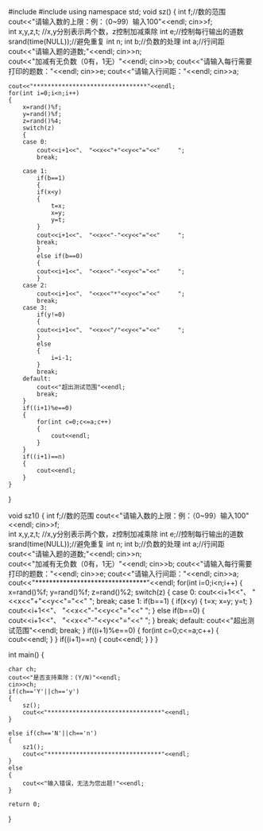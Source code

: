 #include<iostream>
#include<ctime>
using namespace std;
void sz()
{
    int f;//数的范围
    cout<<"请输入数的上限：例：（0~99）输入100"<<endl;
    cin>>f;    
    int x,y,z,t;   //x,y分别表示两个数，z控制加减乘除
    int e;//控制每行输出的道数
    srand(time(NULL));//避免重复
    int n;
    int b;//负数的处理
    int a;//行间距
    cout<<"请输入题的道数;"<<endl;
    cin>>n;      
    cout<<"加减有无负数（0有，1无）"<<endl;
    cin>>b;
    cout<<"请输入每行需要打印的题数："<<endl;
    cin>>e;
    cout<<"请输入行间距："<<endl;
    cin>>a;
    
    cout<<"********************************"<<endl;
    for(int i=0;i<n;i++)
    {
        x=rand()%f;
        y=rand()%f;
        z=rand()%4;
        switch(z)
        {
        case 0:
            cout<<i+1<<"、 "<<x<<"+"<<y<<"="<<"     ";
            break;
            
        case 1:
            if(b==1)
            {
            if(x<y)
            {
                t=x;
                x=y;
                y=t;
            }
            cout<<i+1<<"、 "<<x<<"-"<<y<<"="<<"     ";
            break;
            }
            else if(b==0)
            {
            cout<<i+1<<"、 "<<x<<"-"<<y<<"="<<"     ";
            }
        case 2:
            cout<<i+1<<"、 "<<x<<"*"<<y<<"="<<"     ";
            break;
        case 3:
            if(y!=0)
            {
            cout<<i+1<<"、 "<<x<<"/"<<y<<"="<<"     ";
            }
            else
            {
                i=i-1;
            }
            break;
        default:
            cout<<"超出测试范围"<<endl;
            break;
        }
        if((i+1)%e==0)
        {
            for(int c=0;c<=a;c++)
            {
                cout<<endl;
            }
        }
        if((i+1)==n)
        {
            cout<<endl;
        }
    }
}

void sz1()
{
      int f;//数的范围
    cout<<"请输入数的上限：例：（0~99）输入100"<<endl;
    cin>>f;    
    int x,y,z,t;   //x,y分别表示两个数，z控制加减乘除
    int e;//控制每行输出的道数
    srand(time(NULL));//避免重复
    int n;
    int b;//负数的处理
    int a;//行间距
    cout<<"请输入题的道数;"<<endl;
    cin>>n;      
    cout<<"加减有无负数（0有，1无）"<<endl;
    cin>>b;
    cout<<"请输入每行需要打印的题数："<<endl;
    cin>>e;
    cout<<"请输入行间距："<<endl;
    cin>>a;
    cout<<"********************************"<<endl;
    for(int i=0;i<n;i++)
    {
        x=rand()%f;
        y=rand()%f;
        z=rand()%2;
        switch(z)
        {
        case 0:
            cout<<i+1<<"、 "<<x<<"+"<<y<<"="<<"     ";
            break;
        case 1:
            if(b==1)
            {
            if(x<y)
            {
                t=x;
                x=y;
                y=t;
            }
            cout<<i+1<<"、 "<<x<<"-"<<y<<"="<<"     ";
            }
            else if(b==0)
            {
                cout<<i+1<<"、 "<<x<<"-"<<y<<"="<<"     ";
            }
            break;
        default:
            cout<<"超出测试范围"<<endl;
            break;
        }
        if((i+1)%e==0)
        {
            for(int c=0;c<=a;c++)
            {            
                cout<<endl;
            }
        }
        if((i+1)==n)
        {
            cout<<endl;
        }
    }
}


int main()
{

    char ch;
    cout<<"是否支持乘除：(Y/N)"<<endl;
    cin>>ch;
    if(ch=='Y'||ch=='y')
    {
        sz();    
        cout<<"********************************"<<endl;
    }
    
    else if(ch=='N'||ch=='n')
    {
        sz1();
        cout<<"********************************"<<endl;
    }
    else 
    {
        cout<<"输入错误，无法为您出题!"<<endl;
    }
    
    return 0;
}
